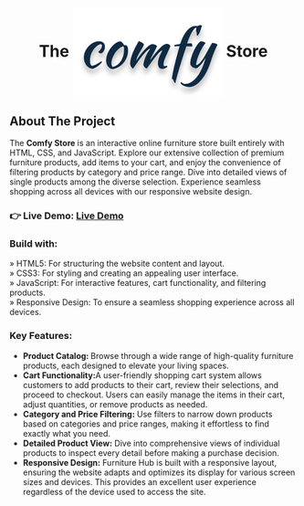 <h1 align="center" >The <img align="center" src="images/logo-black.svg"/> Store</h1>
<h2 align="left">About The Project</h2>
<p>The <b>Comfy Store</b> is an interactive online furniture store built entirely with HTML, CSS, and JavaScript. Explore our extensive collection of premium furniture products, add items to your cart, and enjoy the convenience of filtering products by category and price range. Dive into detailed views of single products among the diverse selection. Experience seamless shopping across all devices with our responsive website design.</p>
<h3 align="left">👉 Live Demo: <a href="https://hkt13.github.io/The-Comfy-Store/" target=" ">Live Demo</a></h3>
<h3>Build with:</h3>

» HTML5: For structuring the website content and layout. <br>
» CSS3: For styling and creating an appealing user interface. <br>
» JavaScript: For interactive features, cart functionality, and filtering products. <br>
» Responsive Design: To ensure a seamless shopping experience across all devices.

<h3><b>Key Features:</b></h3>
<ul>
  <li><b>Product Catalog: </b> Browse through a wide range of high-quality furniture products, each designed to elevate your living spaces.</li>
   <li><b>Cart Functionality:</b>A user-friendly shopping cart system allows customers to add products to their cart, review their selections, and proceed to checkout. Users can easily manage the items in their cart, adjust quantities, or remove products as needed.</li>
   <li><b>Category and Price Filtering:</b> Use filters to narrow down products based on categories and price ranges, making it effortless to find exactly what you need.</li>
   <li><b>Detailed Product View:</b> Dive into comprehensive views of individual products to inspect every detail before making a purchase decision.</li>
   <li><b>Responsive Design:</b> Furniture Hub is built with a responsive layout, ensuring the website adapts and optimizes its display for various screen sizes and devices. This provides an excellent user experience regardless of the device used to access the site.</li>
</ul>
